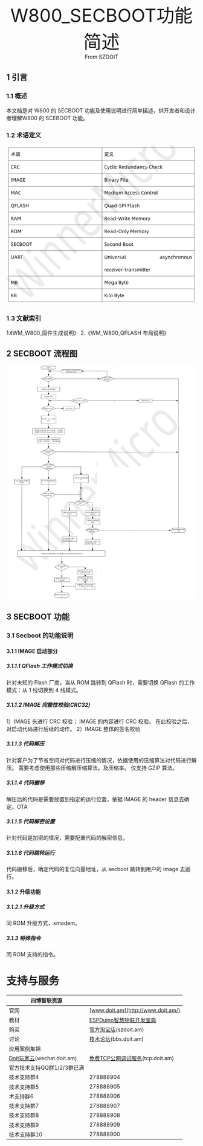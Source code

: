 <center><font size=10> W800_SECBOOT功能简述 </center></font>
<center> From SZDOIT</center>

## 1 引言

### 1.1 概述

本文档是对 W800 的 SECBOOT 功能及使用说明进行简单描述，供开发者和设计者理解W800 的 SCEBOOT 功能。

### 1.2 术语定义

![image-20201114090538067](image-20201114090538067.png)

### 1.3 文献索引

1.《WM_W800_固件生成说明》
2.《WM_W800_QFLASH 布局说明》

## 2 SECBOOT 流程图

![image1](image1.png)

## 3 SECBOOT 功能

### 3.1 Secboot 的功能说明

#### 3.1.1 IMAGE 启动部分

##### 3.1.1.1 QFlash 工作模式切换

针对未知的 Flash 厂商，当从 ROM 跳转到 QFlash 时，需要切换 QFlash 的工作模式：从 1 线切换到 4 线模式。

##### 3.1.1.2 IMAGE 完整性校验(CRC32)

1）IMAGE 头进行 CRC 校验；
IMAGE 的内容进行 CRC 校验。
在此校验之后，对启动代码进行后续的动作。
2）IMAGE 整体的签名校验

##### 3.1.1.3 代码解压

针对客户为了节省空间对代码进行压缩的情况，依据使用的压缩算法对代码进行解压。
需要考虑使用那些压缩解压缩算法，及压缩率。
仅支持 GZIP 算法。

##### 3.1.1.4 代码搬移

解压后的代码是需要放置到指定的运行位置，依据 IMAGE 的 header 信息去确定。OTA

##### 3.1.1.5 代码解密设置

针对代码是加密的情况，需要配置代码的解密信息。

##### 3.1.1.6 代码跳转运行

代码搬移后，确定代码的复位向量地址，从 secboot 跳转到用户的 image 去运行。

#### 3.1.2 升级功能

##### 3.1.2.1 升级方式

同 ROM 升级方式，xmodem。

##### 3.1.3 特殊指令

同 ROM 支持的指令。



# 支持与服务

| 四博智联资源                                        |                                                              |
| --------------------------------------------------- | ------------------------------------------------------------ |
| 官网                                                | [www.doit.am](http://www.doit.am/)                           |
| 教材                                                | [ESPDuino智慧物联开发宝典](https://item.taobao.com/item.htm?spm=a1z10.3-c.w4002-7420449993.9.Bgp1Ll&id=520583000610) |
| 购买                                                | [官方淘宝店](https://szdoit.taobao.com/)(szdoit.am)          |
| 讨论                                                | [技术论坛](http://bbs.doit.am/forum.php)(bbs.doit.am)        |
| 应用案例集锦                                        |                                                              |
| [Doit玩家云](http://wechat.doit.am)(wechat.doit.am) | [免费TCP公网调试服务](http://tcp.doit.am)(tcp.doit.am)       |
| 官方技术支持QQ群1/2/3群已满                         |                                                              |
| 技术支持群4                                         | 278888904                                                    |
| 技术支持群5                                         | 278888905                                                    |
| 术支持群6                                           | 278888906                                                    |
| 技术支持群7                                         | 278888907                                                    |
| 技术支持群8                                         | 278888908                                                    |
| 技术支持群9                                         | 278888909                                                    |
| 技术支持群10                                        | 278888900                                                    |